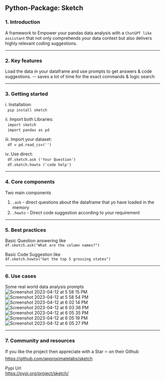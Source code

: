 ## Python-Package: Sketch

### 1. Introduction

A framework to Empower your pandas data analysis with a `ChatGPT like assistant` that not only comprehends your data context but also delivers highly relevant coding suggestions.

---
### 2. Key features
Load the data in your dataframe and use prompts to get answers & code suggestions. -- saves a lot of time for the exact commands & logic search

---
### 3. Getting started


i. Installation:\
&nbsp;
``pip install sketch``

ii. Import both Libraries:\
&nbsp;
``import sketch``\
&nbsp;
``import pandas as pd``

iii. Import your dataset:\
&nbsp;
``df = pd.read_csv('')``

iv.  Use direct:\
&nbsp;
``df.sketch.ask ('Your Question')``\
&nbsp;
``df.sketch.howto ('code help')``

---
### 4. Core components
Two main components
1. ``.ask`` - direct questions about the dataframe that yo have loaded in the memory &nbsp;
2. ``.howto`` - Direct code suggestion according to your requirement
---
### 5. Best practices
Basic Question answering like \
``df.sketch.ask("What are the column names?")``

Basic Code Suggestion like \
``df.sketch.howto("Get the top 5 grossing states")``

---
### 6. Use cases
Some real world data analysis prompts \
![Screenshot 2023-04-12 at 5 58 15 PM](https://user-images.githubusercontent.com/130972855/232471943-eddb6726-f0db-4df6-95be-fdbabe99d1a7.png)\
![Screenshot 2023-04-12 at 5 58 54 PM](https://user-images.githubusercontent.com/130972855/232471975-19ad27c2-a247-4413-8f9e-1bdf17f31567.png)\
![Screenshot 2023-04-12 at 6 02 14 PM](https://user-images.githubusercontent.com/130972855/232471999-e6d4a938-7153-440a-bccb-8e7f61aa37f4.png)\
![Screenshot 2023-04-12 at 6 03 36 PM](https://user-images.githubusercontent.com/130972855/232472013-5530e1c8-f75a-4eb5-b9b3-2edba39fedc6.png)\
![Screenshot 2023-04-12 at 6 05 35 PM](https://user-images.githubusercontent.com/130972855/232481960-5ccf1a43-22dd-4145-bd31-61061ecf155a.png)\
![Screenshot 2023-04-12 at 6 05 19 PM](https://user-images.githubusercontent.com/130972855/232472046-1322b0e8-8904-4576-9738-e4b878f9fd6e.png)\
![Screenshot 2023-04-12 at 6 05 27 PM](https://user-images.githubusercontent.com/130972855/232481961-37fac157-9521-4ee2-8ff9-0b8b601d7ed4.png)

---
### 7. Community and resources

If you like the project then appreciate with a Star ⭐ on their Github \
https://github.com/approximatelabs/sketch

Pypi Url \
https://pypi.org/project/sketch/

